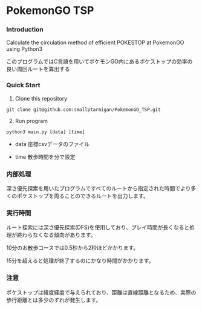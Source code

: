 # PokemonGO TSP


### Introduction
Calculate the circulation method of efficient POKESTOP at PokemonGO using Python3

このプログラムではC言語を用いてポケモンGO内にあるポケストップの効率の良い周回ルートを算出する

### Quick Start

1. Clone this repository

```
git clone git@github.com:smallptarmigan/PokemonGO_TSP.git
```

2. Run program

```
python3 main.py [data] [time]
```

* data 座標csvデータのファイル

* time 散歩時間を分で設定

### 内部処理

深さ優先探索を用いたプログラムですべてのルートから指定された時間でより多くのポケストップを周ることのできるルートを出力します。

### 実行時間

ルート探索には深さ優先探索(DFS)を使用しており、プレイ時間が長くなると処理が終わらなくなる傾向があります。

10分のお散歩コースでは0.5秒から2秒ほどかかります。

15分を超えると処理が終了するのにかなり時間がかかります。

### 注意

ポケストップは緯度経度で与えられており、距離は直線距離となるため、実際の歩行距離とは多少のずれが発生します。

